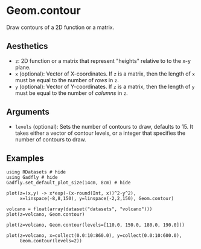 # Geom.contour

Draw contours of a 2D function or a matrix.

## Aesthetics

  * `z`: 2D function or a matrix that represent "heights" relative to
    to the x-y plane.
  * `x` (optional): Vector of X-coordinates.  If `z` is a matrix, then
    the length of `x` must be equal to the number of *rows* in `z`.
  * `y` (optional): Vector of Y-coordinates.  If `z` is a matrix, then
    the length of `y` must be equal to the number of *columns* in `z`.

## Arguments
  * `levels` (optional): Sets the number of contours to draw, defaults
    to 15.  It takes either a vector of contour levels, or a integer
    that specifies the number of contours to draw.

## Examples

```@example 1
using RDatasets # hide
using Gadfly # hide
Gadfly.set_default_plot_size(14cm, 8cm) # hide
```

```@example 1
plot(z=(x,y) -> x*exp(-(x-round(Int, x))^2-y^2),
     x=linspace(-8,8,150), y=linspace(-2,2,150), Geom.contour)
```

```@example 1
volcano = float(array(dataset("datasets", "volcano")))
plot(z=volcano, Geom.contour)
```

```@example 1
plot(z=volcano, Geom.contour(levels=[110.0, 150.0, 180.0, 190.0]))
```

```@example 1
plot(z=volcano, x=collect(0.0:10:860.0), y=collect(0.0:10:600.0),
     Geom.contour(levels=2))
```

